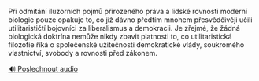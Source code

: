 
Při odmítání iluzorních pojmů přirozeného práva a lidské rovnosti moderní biologie pouze opakuje to, co již dávno předtím mnohem přesvědčivěji učili utilitarističtí bojovníci za liberalismus a demokracii. Je zřejmé, že žádná biologická doktrína nemůže nikdy zbavit platnosti to, co utilitaristická filozofie říká o společenské užitečnosti demokratické vlády, soukromého vlastnictví, svobody a rovnosti před zákonem.

[🔊 Poslechnout audio](/data/7-paragraphs/audio/chapter_38/para_012-Pi-odmtn-iluzornch-pojm-pirozenho-prva-a.mp3)
